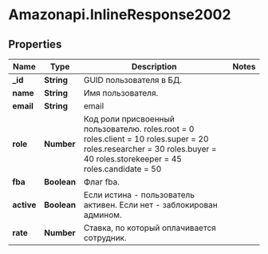 # Amazonapi.InlineResponse2002

## Properties

Name | Type | Description | Notes
------------ | ------------- | ------------- | -------------
**_id** | **String** | GUID пользователя в БД. | 
**name** | **String** | Имя пользователя. | 
**email** | **String** | email | 
**role** | **Number** | Код роли присвоенный пользователю.    roles.root &#x3D; 0    roles.client &#x3D; 10    roles.super &#x3D; 20    roles.researcher &#x3D; 30    roles.buyer &#x3D; 40    roles.storekeeper &#x3D; 45    roles.candidate &#x3D; 50     | 
**fba** | **Boolean** | Флаг fba. | 
**active** | **Boolean** | Если истина - пользователь активен. Если нет - заблокирован админом. | 
**rate** | **Number** | Ставка, по который оплачивается сотрудник. | 


